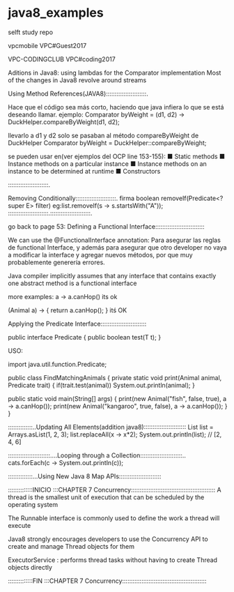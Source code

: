 # java8_examples
selft study repo

vpcmobile
VPC#Guest2017

VPC-CODINGCLUB
VPC#coding2017

Aditions in Java8:
using lambdas for the Comparator implementation
Most of the changes in Java8 revolve around streams


Using Method References(JAVA8):::::::::::::::::::::::.

Hace que el código sea más corto, haciendo que java infiera lo que se está deseando llamar.
ejemplo:
Comparator<Duck> byWeight = (d1, d2) -> DuckHelper.compareByWeight(d1, d2);

llevarlo a 
d1 y d2 solo se pasaban al método compareByWeight de DuckHelper
Comparator<Duck> byWeight = DuckHelper::compareByWeight;


se pueden usar en(ver ejemplos del OCP line 153-155):
■ Static methods
■ Instance methods on a particular instance
■ Instance methods on an instance to be determined at runtime
■ Constructors

:::::::::::::::::::::::.

Removing Conditionally:::::::::::::::::::::::.
firma
boolean removeIf(Predicate<? super E> filter)
eg:list.removeIf(s -> s.startsWith("A"));
:::::::::::::::::::::::.:::::::::::::::::::::::.

go back to page 53: Defining a Functional Interface::::::::::::::::::::::::::::

We can use the @FunctionalInterface annotation: Para asegurar las reglas de functional Interface, y además para asegurar que otro developer no vaya a 
modificar la interface y agregar nuevos métodos, por que muy probablemente generería errores.

Java compiler implicitly assumes that any interface that contains exactly one abstract method is a functional interface


more examples:
a -> a.canHop() its ok 
 
(Animal a) -> { return a.canHop(); } itś OK 

Applying the Predicate Interface::::::::::::::::::::::::::

public interface Predicate<T> {
public boolean test(T t);
}



USO:

import java.util.function.Predicate;
 
public class FindMatchingAnimals {
private static void print(Animal animal, Predicate<Animal> trait) {
if(trait.test(animal))
System.out.println(animal);
}
 
public static void main(String[] args) {
print(new Animal("fish", false, true), a -> a.canHop());
print(new Animal("kangaroo", true, false), a -> a.canHop());
}
}


::::::::::::::..Updating All Elements(addition java8)::::::::::::::::::::::::
List<Integer> list = Arrays.asList(1, 2, 3);
list.replaceAll(x -> x*2);
System.out.println(list); // [2, 4, 6]


::::::::::::::::::::::::....Looping through a Collection::::::::::::::::::::::::..
cats.forEach(c -> System.out.println(c));



::::::::::::::...Using New Java 8 Map APIs::::::::::::::::::::::::


::::::::::::::INICIO :::CHAPTER 7 Concurrency::::::::::::::::::::::::::::::::::::::::::::::::
A thread is the smallest unit of execution that can be scheduled by the operating system

The Runnable interface is commonly used to define the work a thread will execute

Java8 strongly encourages developers to use the
Concurrency API to create and manage Thread objects for them

ExecutorService : performs
thread tasks without having to create Thread objects directly





::::::::::::::FIN :::CHAPTER 7 Concurrency::::::::::::::::::::::::::::::::::::::::::::::::
